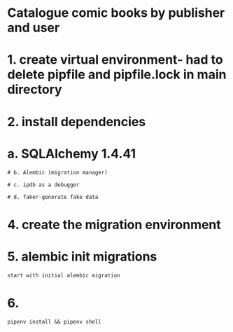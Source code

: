 # Catalogue comic books by publisher and user

# 1. create virtual environment- had to delete pipfile and pipfile.lock in main directory

# 2. install dependencies

# a. SQLAlchemy 1.4.41

    # b. Alembic (migration manager)

    # c. ipdb as a debugger

    # d. faker-generate fake data

# 4. create the migration environment

# 5. alembic init migrations

    start with initial alembic migration

# 6.

    pipenv install && pipenv shell
